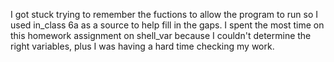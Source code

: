 I got stuck trying to remember the fuctions to allow the program to run so I used in_class 6a as a source to help fill in the gaps.
I spent the most time on this homework assignment on shell_var because I couldn't determine the right variables, plus I was having a hard time checking my work.
